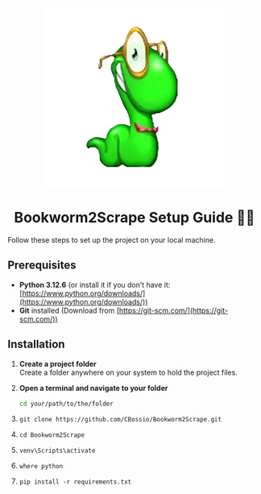 <p align="center">
    <img src="img/Bookworm.png" alt="logo" />
</p>
<h1 align="center">Bookworm2Scrape Setup Guide 📖🐛</h1>

Follow these steps to set up the project on your local machine.

## Prerequisites

- **Python 3.12.6** (or install it if you don’t have it: [https://www.python.org/downloads/](https://www.python.org/downloads/))
- **Git** installed (Download from [https://git-scm.com/](https://git-scm.com/))

## Installation

1. **Create a project folder**  
   Create a folder anywhere on your system to hold the project files.

2. **Open a terminal and navigate to your folder**  
   ```bash
   cd your/path/to/the/folder

3. `git clone https://github.com/CBossio/Bookworm2Scrape.git`

4. `cd Bookworm2Scrape`

5. `venv\Scripts\activate`

6. `where python`

7. `pip install -r requirements.txt`
